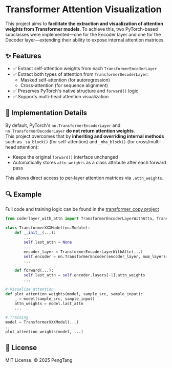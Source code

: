# Transformer Attention Visualization

This project aims to **facilitate the extraction and visualization of attention weights from Transformer models**. To achieve this, two PyTorch-based subclasses were implemented—one for the Encoder layer and one for the Decoder layer—extending their ability to expose internal attention matrices.

## ✨ Features

- ✅ Extract self-attention weights from each `TransformerEncoderLayer`
- ✅ Extract both types of attention from `TransformerDecoderLayer`:
  - Masked self-attention (for autoregression)
  - Cross-attention (for sequence alignment)
- ✅ Preserves PyTorch's native structure and `forward()` logic
- ✅ Supports multi-head attention visualization

## 🧩 Implementation Details

By default, PyTorch's `nn.TransformerEncoderLayer` and `nn.TransformerDecoderLayer` **do not return attention weights**.  
This project overcomes that by **inheriting and overriding internal methods** such as `_sa_block()` (for self-attention) and `_mha_block()` (for cross/multi-head attention):

- Keeps the original `forward()` interface unchanged  
- Automatically stores `attn_weights` as a class attribute after each forward pass

This allows direct access to per-layer attention matrices via `.attn_weights`.

## 🔍 Example

Full code and training logic can be found in the [transformer_copy project](https://github.com/PengTang2025/transformer_copy)

```python
from coderlayer_with_attn import TransformerEncoderLayerWithAttn, TransformerDecoderLayerWithAttn

class TransformerXXXModel(nn.Module):
    def __init__(...):
        ...
        self.last_attn = None
        ...
        encoder_layer = TransformerEncoderLayerWithAttn(...)
        self.encoder = nn.TransformerEncoder(encoder_layer, num_layers=num_encoder_layers)
        ...

    def forward(...):
        self.last_attn = self.encoder.layers[-1].attn_weights
        ...

# Visualize attention
def plot_attention_weights(model, sample_src, sample_input):
    _ = model(sample_src, sample_input)
    attn_weights = model.last_attn
    ...

# Training
model = TransformerXXXModel(...)
...
plot_attention_weights(model, ...)
```

## 📜 License
MIT License. © 2025 PengTang

